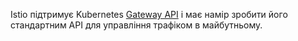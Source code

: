 ---
---
Istio підтримує Kubernetes [Gateway API](/blog/2024/gateway-mesh-ga/) і має намір зробити його стандартним API для управління трафіком в майбутньому.
